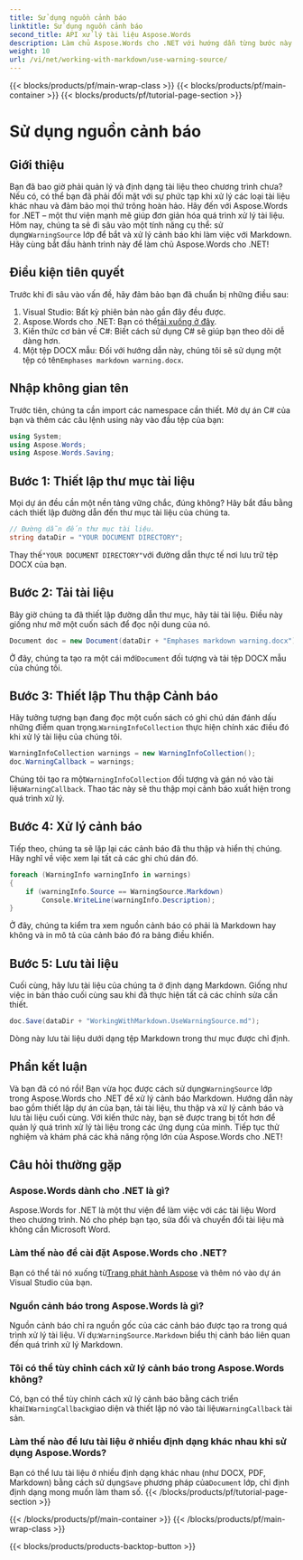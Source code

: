 ```yaml
---
title: Sử dụng nguồn cảnh báo
linktitle: Sử dụng nguồn cảnh báo
second_title: API xử lý tài liệu Aspose.Words
description: Làm chủ Aspose.Words cho .NET với hướng dẫn từng bước này về cách sử dụng lớp WarningSource để xử lý cảnh báo Markdown. Hoàn hảo cho các nhà phát triển C#.
weight: 10
url: /vi/net/working-with-markdown/use-warning-source/
---
```


{{< blocks/products/pf/main-wrap-class >}}
{{< blocks/products/pf/main-container >}}
{{< blocks/products/pf/tutorial-page-section >}}

# Sử dụng nguồn cảnh báo

## Giới thiệu

Bạn đã bao giờ phải quản lý và định dạng tài liệu theo chương trình chưa? Nếu có, có thể bạn đã phải đối mặt với sự phức tạp khi xử lý các loại tài liệu khác nhau và đảm bảo mọi thứ trông hoàn hảo. Hãy đến với Aspose.Words for .NET – một thư viện mạnh mẽ giúp đơn giản hóa quá trình xử lý tài liệu. Hôm nay, chúng ta sẽ đi sâu vào một tính năng cụ thể: sử dụng`WarningSource` lớp để bắt và xử lý cảnh báo khi làm việc với Markdown. Hãy cùng bắt đầu hành trình này để làm chủ Aspose.Words cho .NET!

## Điều kiện tiên quyết

Trước khi đi sâu vào vấn đề, hãy đảm bảo bạn đã chuẩn bị những điều sau:

1. Visual Studio: Bất kỳ phiên bản nào gần đây đều được.
2.  Aspose.Words cho .NET: Bạn có thể[tải xuống ở đây](https://releases.aspose.com/words/net/).
3. Kiến thức cơ bản về C#: Biết cách sử dụng C# sẽ giúp bạn theo dõi dễ dàng hơn.
4.  Một tệp DOCX mẫu: Đối với hướng dẫn này, chúng tôi sẽ sử dụng một tệp có tên`Emphases markdown warning.docx`.

## Nhập không gian tên

Trước tiên, chúng ta cần import các namespace cần thiết. Mở dự án C# của bạn và thêm các câu lệnh using này vào đầu tệp của bạn:

```csharp
using System;
using Aspose.Words;
using Aspose.Words.Saving;
```

## Bước 1: Thiết lập thư mục tài liệu

Mọi dự án đều cần một nền tảng vững chắc, đúng không? Hãy bắt đầu bằng cách thiết lập đường dẫn đến thư mục tài liệu của chúng ta.

```csharp
// Đường dẫn đến thư mục tài liệu.
string dataDir = "YOUR DOCUMENT DIRECTORY";
```

 Thay thế`"YOUR DOCUMENT DIRECTORY"`với đường dẫn thực tế nơi lưu trữ tệp DOCX của bạn.

## Bước 2: Tải tài liệu

Bây giờ chúng ta đã thiết lập đường dẫn thư mục, hãy tải tài liệu. Điều này giống như mở một cuốn sách để đọc nội dung của nó.

```csharp
Document doc = new Document(dataDir + "Emphases markdown warning.docx");
```

 Ở đây, chúng ta tạo ra một cái mới`Document` đối tượng và tải tệp DOCX mẫu của chúng tôi.

## Bước 3: Thiết lập Thu thập Cảnh báo

 Hãy tưởng tượng bạn đang đọc một cuốn sách có ghi chú dán đánh dấu những điểm quan trọng.`WarningInfoCollection` thực hiện chính xác điều đó khi xử lý tài liệu của chúng tôi.

```csharp
WarningInfoCollection warnings = new WarningInfoCollection();
doc.WarningCallback = warnings;
```

 Chúng tôi tạo ra một`WarningInfoCollection` đối tượng và gán nó vào tài liệu`WarningCallback`. Thao tác này sẽ thu thập mọi cảnh báo xuất hiện trong quá trình xử lý.

## Bước 4: Xử lý cảnh báo

Tiếp theo, chúng ta sẽ lặp lại các cảnh báo đã thu thập và hiển thị chúng. Hãy nghĩ về việc xem lại tất cả các ghi chú dán đó.

```csharp
foreach (WarningInfo warningInfo in warnings)
{
    if (warningInfo.Source == WarningSource.Markdown)
        Console.WriteLine(warningInfo.Description);
}
```

Ở đây, chúng ta kiểm tra xem nguồn cảnh báo có phải là Markdown hay không và in mô tả của cảnh báo đó ra bảng điều khiển.

## Bước 5: Lưu tài liệu

Cuối cùng, hãy lưu tài liệu của chúng ta ở định dạng Markdown. Giống như việc in bản thảo cuối cùng sau khi đã thực hiện tất cả các chỉnh sửa cần thiết.

```csharp
doc.Save(dataDir + "WorkingWithMarkdown.UseWarningSource.md");
```

Dòng này lưu tài liệu dưới dạng tệp Markdown trong thư mục được chỉ định.

## Phần kết luận

Và bạn đã có nó rồi! Bạn vừa học được cách sử dụng`WarningSource` lớp trong Aspose.Words cho .NET để xử lý cảnh báo Markdown. Hướng dẫn này bao gồm thiết lập dự án của bạn, tải tài liệu, thu thập và xử lý cảnh báo và lưu tài liệu cuối cùng. Với kiến thức này, bạn sẽ được trang bị tốt hơn để quản lý quá trình xử lý tài liệu trong các ứng dụng của mình. Tiếp tục thử nghiệm và khám phá các khả năng rộng lớn của Aspose.Words cho .NET!

## Câu hỏi thường gặp

### Aspose.Words dành cho .NET là gì?
Aspose.Words for .NET là một thư viện để làm việc với các tài liệu Word theo chương trình. Nó cho phép bạn tạo, sửa đổi và chuyển đổi tài liệu mà không cần Microsoft Word.

### Làm thế nào để cài đặt Aspose.Words cho .NET?
 Bạn có thể tải nó xuống từ[Trang phát hành Aspose](https://releases.aspose.com/words/net/) và thêm nó vào dự án Visual Studio của bạn.

### Nguồn cảnh báo trong Aspose.Words là gì?
 Nguồn cảnh báo chỉ ra nguồn gốc của các cảnh báo được tạo ra trong quá trình xử lý tài liệu. Ví dụ:`WarningSource.Markdown` biểu thị cảnh báo liên quan đến quá trình xử lý Markdown.

### Tôi có thể tùy chỉnh cách xử lý cảnh báo trong Aspose.Words không?
 Có, bạn có thể tùy chỉnh cách xử lý cảnh báo bằng cách triển khai`IWarningCallback`giao diện và thiết lập nó vào tài liệu`WarningCallback` tài sản.

### Làm thế nào để lưu tài liệu ở nhiều định dạng khác nhau khi sử dụng Aspose.Words?
 Bạn có thể lưu tài liệu ở nhiều định dạng khác nhau (như DOCX, PDF, Markdown) bằng cách sử dụng`Save` phương pháp của`Document` lớp, chỉ định định dạng mong muốn làm tham số.
{{< /blocks/products/pf/tutorial-page-section >}}

{{< /blocks/products/pf/main-container >}}
{{< /blocks/products/pf/main-wrap-class >}}

{{< blocks/products/products-backtop-button >}}
